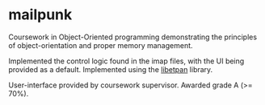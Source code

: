 # mailpunk

Coursework in Object-Oriented programming demonstrating the principles of object-orientation and proper memory management. 

Implemented the control logic found in the imap files, with the UI being provided as a default. Implemented using the [libetpan](https://github.com/dinhviethoa/libetpan) library. 

User-interface provided by coursework supervisor. Awarded grade A (>= 70%). 
